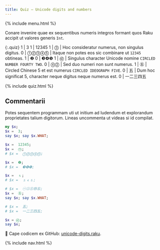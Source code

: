 ```yaml
---
title: Quiz — Unicode digits and numbers
---
```


{% include menu.html %}

Conare invenire quae ex sequentibus numeris integros formant quos Raku accipit ut valores generis `Int`.

{:.quiz}
1 | 3
1 | 12345
1 | ⓷ | Hoc consideratur numerus, non singulus digitus.
0 | ⓵⓶⓷⓸⓹ | Itaque non potes eos sic combinare ut `12345` obtineas.
1 | ❷
0 | ❸❹❺
1 | ㊷ | Singulus character Unicode nomine `CIRCLED NUMBER FOURTY TWO`.
0 | ⓸⓶ | Sed duo numeri non sunt numerus.
1 | ㊄ | Circled Chinese 5 et est numerus `CIRCLED IDEOGRAPH FIVE`.
0 | 五 | Dum hoc significat 5, character neque digitus neque numerus est.
0 | 一二三四五

{% include quiz.html %}

## Commentarii

Potes sequentem programmam uti ut initium ad ludendum et explorandum proprietates talium digitorum. Lineas uncommenta ut videas si id compilat.

```raku
my $x;
$x =  3;
say $x; say $x.WHAT;

$x =  12345;
$x =  ⓷;
# $x =  ⓵⓶⓷⓸⓹;

$x =  ❷;
# $x =  ❸❹❺;

$x =  ⒌;
# $x =  ⒊⒋⒌;

# $x =  ㊀㊁㊂㊃㊄;
$x =  ㊄;
say $x; say $x.WHAT;

# $x =  五;
# $x =  一二三四五;

$x = ㊷;
say $x;
```

🦋 Cape codicem ex GitHub: [unicode-digits.raku](https://github.com/ash/raku-course/blob/master/essentials/numbers/integers/quiz2/unicode-digits.raku).

{% include nav.html %}
